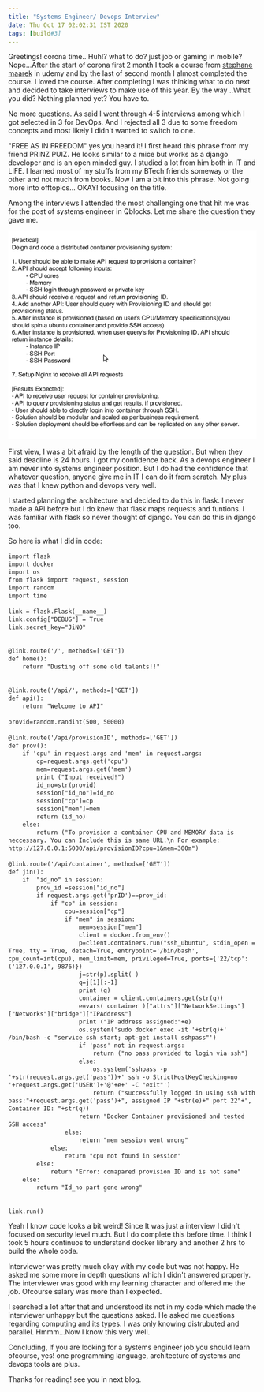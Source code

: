 ```yaml
---
title: "Systems Engineer/ Devops Interview"
date: Thu Oct 17 02:02:31 IST 2020
tags: [build#3]
---
```


Greetings! corona time.. Huh!? what to do? just job or gaming in mobile? Nope...After the start of corona first 2 month I took a course from [stephane maarek](https://www.udemy.com/user/stephane-maarek/) in udemy and by the last of second month I almost completed the course. I loved the course. After completing I was thinking what to do next and  decided to take interviews to make use of this year. By the way ..What you did? Nothing planned yet? You have to.

No more questions. As said I went through 4-5 interviews among which I got selected in 3 for DevOps. And I rejected all 3 due to some freedom concepts and most likely I didn't wanted to switch to one.

"FREE AS IN FREEDOM" yes you heard it! I first heard this phrase from my friend PRINZ PUIZ. He looks similar to a mice but works as a django developer and is an open minded guy. I studied a lot from him both in IT and LIFE. I learned most of my stuffs from my BTech friends someway or the other and not much from books. Now I am a bit into this phrase. Not going more into offtopics... OKAY! focusing on the title.


Among the interviews I attended the most challenging one that hit me was for the post of systems engineer in Qblocks. Let me share the question they gave me.

![](/images/interview.png)

First view, I was a bit afraid by the length of the question. But when they said deadline is 24 hours. I got my confidence back. As a devops engineer I am never into systems engineer position. But I do had the confidence that whatever question, anyone give me in IT I can do it from scratch. My plus was that I knew python and devops very well. 

I started planning the architecture and decided to do this in flask. I never made a API before but I do knew that flask maps requests and funtions. I was familiar with flask so never thought of django. You can do this in django too. 

So here is what I did in code:

```
import flask
import docker
import os
from flask import request, session
import random
import time

link = flask.Flask(__name__)
link.config["DEBUG"] = True
link.secret_key="JiNO"


@link.route('/', methods=['GET'])
def home():
    return "Dusting off some old talents!!"


@link.route('/api/', methods=['GET'])
def api():
    return "Welcome to API"

provid=random.randint(500, 50000)

@link.route('/api/provisionID', methods=['GET'])
def prov():
    if 'cpu' in request.args and 'mem' in request.args:
        cp=request.args.get('cpu')
        mem=request.args.get('mem')
        print ("Input received!")
        id_no=str(provid)
        session["id_no"]=id_no
        session["cp"]=cp
        session["mem"]=mem
        return (id_no)
    else:
        return ("To provision a container CPU and MEMORY data is neccessary. You can Include this is same URL.\n For example: http://127.0.0.1:5000/api/provisionID?cpu=1&mem=300m")

@link.route('/api/container', methods=['GET'])
def jin():
    if  "id_no" in session:
        prov_id =session["id_no"]
        if request.args.get('prID')==prov_id:
            if "cp" in session:
                cpu=session["cp"]
                if "mem" in session:
                    mem=session["mem"]
                    client = docker.from_env()
                    p=client.containers.run("ssh_ubuntu", stdin_open = True, tty = True, detach=True, entrypoint='/bin/bash', cpu_count=int(cpu), mem_limit=mem, privileged=True, ports={'22/tcp': ('127.0.0.1', 9876)})
                    j=str(p).split( )
                    q=j[1][:-1]
                    print (q)
                    container = client.containers.get(str(q))
                    e=vars( container )["attrs"]["NetworkSettings"]["Networks"]["bridge"]["IPAddress"]
                    print ("IP address assigned:"+e)
                    os.system('sudo docker exec -it '+str(q)+' /bin/bash -c "service ssh start; apt-get install sshpass"')
                    if 'pass' not in request.args:
                        return ("no pass provided to login via ssh")
                    else:
                        os.system('sshpass -p '+str(request.args.get('pass'))+' ssh -o StrictHostKeyChecking=no '+request.args.get('USER')+'@'+e+' -C "exit"')
                        return ("successfully logged in using ssh with pass:"+request.args.get('pass')+", assigned IP "+str(e)+" port 22"+", Container ID: "+str(q))
                    return "Docker Container provisioned and tested SSH access"
                else:
                    return "mem session went wrong"
            else:
                return "cpu not found in session"
        else:
            return "Error: comapared provision ID and is not same"
    else:
        return "Id_no part gone wrong"


link.run()
```


Yeah I know code looks a bit weird! Since It was just a interview I didn't focused on security level much. But I do complete this before time. I think I took 5 hours continuos to understand docker library and another 2 hrs to build the whole code. 

Interviewer was pretty much okay with my code but was not happy. He asked me some more in depth questions which I didn't answered properly. The interviewer was good with my learning character and offered me the job. Ofcourse salary was more than I expected. 

I searched a lot after that and understood its not in my code which made the interviewer unhappy but the questions asked. He asked me questions regarding computing and its types. I was only knowing distrubuted and parallel. Hmmm...Now I know this very well.

Concluding, If you are looking for a systems engineer job you should learn ofcourse, yes! one programming language, architecture of systems and devops tools are plus.

Thanks for reading! see you in next blog.




